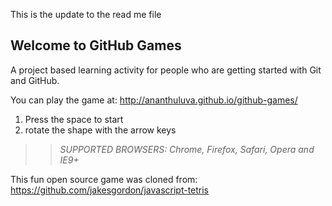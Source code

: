 This is the update to the read me file


## Welcome to GitHub Games

A project based learning activity for people who are getting started with Git and GitHub.

You can play the game at: http://ananthuluva.github.io/github-games/


1. Press the space to start
2. rotate the shape with the arrow keys



>> _*SUPPORTED BROWSERS*: Chrome, Firefox, Safari, Opera and IE9+_

This fun open source game was cloned from: https://github.com/jakesgordon/javascript-tetris
